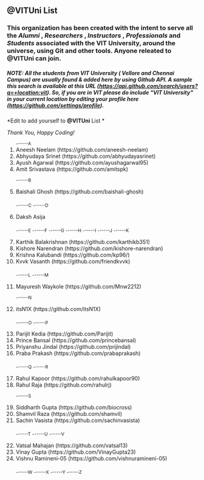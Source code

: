 ## @VITUni List
### This organization has been created with the intent to serve all the *Alumni* , *Researchers* , *Instructors* , *Professionals* and *Students* associated with the VIT University, around the universe, using Git and other tools. Anyone releated to @VITUni can join.
##### NOTE: All the students from VIT University ( Vellore and Chennai Campus) are usually found & added here by using Github API. A sample this search is available at this URL (https://api.github.com/search/users?q=+location:vit). So, if you are in VIT please do include "VIT University" in your current location by editing your profile here (https://github.com/settings/profile).
*Edit to add yourself to **@VITUni**  List *

*Thank You, Happy Coding!*



<ol type="1">
<sub>------A</sub>
<li>Aneesh Neelam                (https://github.com/aneesh-neelam)
<li>Abhyudaya Srinet             (https://github.com/abhyudayasrinet)
<li>Ayush Agarwal                (https://github.com/ayushagarwal95)
<li>Amit Srivastava              (https://github.com/amitspk)

<sub>------B</sub>
<li>Baishali Ghosh               (https://github.com/baishali-ghosh)

<sub>------C</sub>
<sub>------D</sub>
<li>Daksh Asija

<sub>------E</sub>
<sub>------F</sub>
<sub>------G</sub>
<sub>------H</sub>
<sub>------I</sub>
<sub>------J</sub>
<sub>------K</sub>
<li>Karthik Balakrishnan         (https://github.com/karthikb351)
<li>Kishore Narendran            (https://github.com/kishore-narendran)
<li>Krishna Kalubandi            (https://github.com/kp96/)
<li>Kvvk Vasanth                 (https://github.com/friendkvvk)

<sub>------L</sub>
<sub>------M</sub>
<li>Mayuresh Waykole             (https://github.com/Mnw2212) 

<sub>------N</sub>
<li>itsN1X                       (https://github.com/itsN1X)

<sub>------O</sub>
<sub>------P</sub>
<li>Parijit Kedia                (https://github.com/Parijit)
<li>Prince Bansal                (https://github.com/princebansal)
<li>Priyanshu Jindal             (https://github.com/prijindal)
<li>Praba Prakash                (https://github.com/prabaprakash)

<sub>------Q</sub>
<sub>------R</sub>
<li>Rahul Kapoor                 (https://github.com/rahulkapoor90)
<li>Rahul Raja                   (https://github.com/rahulrj) 

<sub>------S</sub>
<li>Siddharth Gupta              (https://github.com/biocross)
<li>Shamvil Raza                 (https://github.com/shamvil)
<li>Sachin Vasista               (https://github.com/sachinvasista)

<sub>------T</sub>
<sub>------U</sub>
<sub>------V</sub>
<li>Vatsal Mahajan               (https://github.com/vatsal13)
<li>Vinay Gupta                  (https://github.com/VinayGupta23)
<li>Vishnu Ramineni-05           (https://github.com/vishnuramineni-05)

<sub>------W</sub>
<sub>------X</sub>
<sub>------Y</sub>
<sub>------Z</sub>
